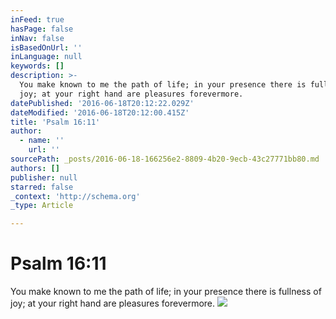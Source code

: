 ```yaml
---
inFeed: true
hasPage: false
inNav: false
isBasedOnUrl: ''
inLanguage: null
keywords: []
description: >-
  You make known to me the path of life; in your presence there is fullness of
  joy; at your right hand are pleasures forevermore.
datePublished: '2016-06-18T20:12:22.029Z'
dateModified: '2016-06-18T20:12:00.415Z'
title: 'Psalm 16:11'
author:
  - name: ''
    url: ''
sourcePath: _posts/2016-06-18-166256e2-8809-4b20-9ecb-43c27771bb80.md
authors: []
publisher: null
starred: false
_context: 'http://schema.org'
_type: Article

---
```

# Psalm 16:11

You make known to me the path of life; in your presence there is fullness of joy; at your right hand are pleasures forevermore.
![](https://s3-us-west-2.amazonaws.com/the-grid-img/p/6793a251b3157003de1bbf565c2cf448a0dc034f.jpg)